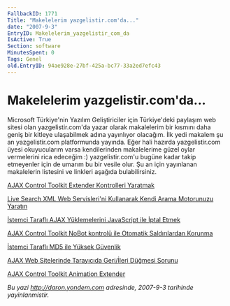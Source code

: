 ```yaml
---
FallbackID: 1771
Title: "Makelelerim yazgelistir.com'da..."
date: "2007-9-3"
EntryID: Makelelerim_yazgelistir_com_da
IsActive: True
Section: software
MinutesSpent: 0
Tags: Genel
old.EntryID: 94ae928e-27bf-425a-bc77-33a2ed7efc43
---
```

# Makelelerim yazgelistir.com'da...
Microsoft Türkiye'nin Yazılım Geliştiriciler için Türkiye'deki paylaşım
web sitesi olan yazgelistir.com'da yazar olarak makalelerim bir kısmını
daha geniş bir kitleye ulaşabilmek adına yayınlıyor olacağım. İlk yedi
makalem şu an yazgelistir.com platformunda yayında. Eğer hali hazırda
yazgelistir.com üyesi okuyucularım varsa kendilerinden makalelerime
güzel oylar vermelerini rica edeceğim :) yazgelistir.com'u bugüne kadar
takip etmeyenler için de umarım bu bir vesile olur. Şu an için
yayınlanan makalelerin listesini ve linkleri aşağıda bulabilirsiniz.

[AJAX Control Toolkit Extender Kontrolleri
Yaratmak](http://www.yazgelistir.com/Makaleler/1000001440.ygpx)

[Live Search XML Web Servisleri'ni Kullanarak Kendi Arama Motorunuzu
Yaratın](http://www.yazgelistir.com/Makaleler/1000001430.ygpx)

[İstemci Taraflı AJAX Yüklemelerini JavaScript ile İptal
Etmek](http://www.yazgelistir.com/Makaleler/1000001427.ygpx)

[AJAX Control Toolkit NoBot kontrolü ile Otomatik Saldırılardan
Korunma](http://www.yazgelistir.com/Makaleler/1000001426.ygpx)

[İstemci Taraflı MD5 ile Yüksek
Güvenlik](http://www.yazgelistir.com/Makaleler/1000001425.ygpx)

[AJAX Web Sitelerinde Tarayıcıda Geri/İleri Düğmesi
Sorunu](http://www.yazgelistir.com/Makaleler/1000001424.ygpx)

[AJAX Control Toolkit Animation
Extender](http://www.yazgelistir.com/Makaleler/1000001423.ygpx)



*Bu yazi http://daron.yondem.com adresinde, 2007-9-3 tarihinde yayinlanmistir.*
